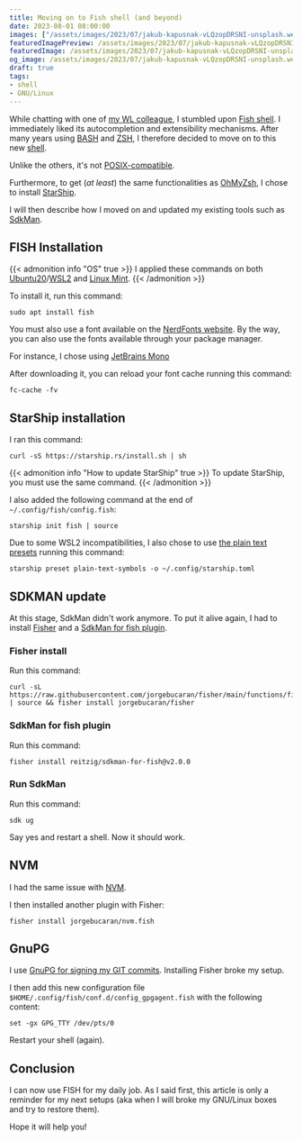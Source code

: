 ```yaml
---
title: Moving on to Fish shell (and beyond)
date: 2023-08-01 08:00:00
images: ["/assets/images/2023/07/jakub-kapusnak-vLQzopDRSNI-unsplash.webp"]
featuredImagePreview: /assets/images/2023/07/jakub-kapusnak-vLQzopDRSNI-unsplash.webp
featuredImage: /assets/images/2023/07/jakub-kapusnak-vLQzopDRSNI-unsplash.webp
og_image: /assets/images/2023/07/jakub-kapusnak-vLQzopDRSNI-unsplash.webp
draft: true
tags:
- shell
- GNU/Linux
---
```


While chatting with one of [my WL colleague](https://twitter.com/foxlegend), I stumbled upon [Fish shell](https://fishshell.com/). 
I immediately liked its autocompletion and extensibility mechanisms.
After many years using [BASH](https://www.gnu.org/software/bash/) and [ZSH](https://zsh.sourceforge.io/), I therefore decided to move on to this new [shell](https://en.wikipedia.org/wiki/Unix_shell).

Unlike the others, it's not [POSIX-compatible](https://fishshell.com/docs/current/fish_for_bash_users.html#fish-for-bash-users).

Furthermore, to get (_at least_) the same functionalities as [OhMyZsh](https://github.com/ohmyzsh/ohmyzsh), I chose to install [StarShip](https://starship.rs/).

I will then describe how I moved on and updated my existing tools such as [SdkMan](https://sdkman.io/).

## FISH Installation

{{< admonition info "OS" true >}}
I applied these commands on both [Ubuntu20](http://ubuntu.com/)/[WSL2](https://learn.microsoft.com/fr-fr/windows/wsl/install) and [Linux Mint](https://linuxmint.com/). 
{{< /admonition >}}

To install it, run this command:

```jshelllanguage
sudo apt install fish
```

You must also use a font available on the [NerdFonts website](https://www.nerdfonts.com/font-downloads). 
By the way, you can also use the fonts available through your package manager. 

For instance, I chose using [JetBrains Mono](https://github.com/ryanoasis/nerd-fonts/releases/download/v3.0.2/JetBrainsMono.zip) 

After downloading it, you can reload your font cache running this command:

```jshelllanguage
fc-cache -fv
```
## StarShip installation

I ran this command:
```jshelllanguage
curl -sS https://starship.rs/install.sh | sh
```

{{< admonition info "How to update StarShip" true >}}
To update StarShip, you must use the same command.
{{< /admonition >}}

I also added the following command at the end of ``~/.config/fish/config.fish``:

```shell
starship init fish | source
```
Due to some WSL2 incompatibilities, I also chose to use [the plain text presets](https://starship.rs/presets/plain-text.html) running this command:

```jshelllanguage
starship preset plain-text-symbols -o ~/.config/starship.toml
```

## SDKMAN update
At this stage, SdkMan didn't work anymore. To put it alive again, I had to install [Fisher](https://github.com/jorgebucaran/fisher) and a [SdkMan for fish plugin](https://github.com/reitzig/sdkman-for-fish).

### Fisher install
Run this command:
```jshelllanguage
curl -sL https://raw.githubusercontent.com/jorgebucaran/fisher/main/functions/fisher.fish | source && fisher install jorgebucaran/fisher
```
### SdkMan for fish plugin
Run this command:
```jshelllanguage
fisher install reitzig/sdkman-for-fish@v2.0.0
```
### Run SdkMan 
Run this command:

```jshelllanguage
sdk ug
```
Say yes and restart a shell.
Now it should work.

## NVM
I had the same issue with [NVM](https://github.com/nvm-sh/nvm).

I then installed another plugin with Fisher:

```jshelllanguage
fisher install jorgebucaran/nvm.fish
```

## GnuPG 
I use [GnuPG for signing my GIT commits](https://blog.touret.info/2019/08/09/verifier-les-commit-git-avec-gpg/).
Installing Fisher broke my setup.

I then add this new configuration file ``$HOME/.config/fish/conf.d/config_gpgagent.fish`` with the following content:   

```jshelllanguage
set -gx GPG_TTY /dev/pts/0
``` 
Restart your shell (again).

## Conclusion
I can now use FISH for my daily job.
As I said first, this article is only a reminder for my next setups (aka when I will broke my GNU/Linux boxes and try to restore them).

Hope it will help you!